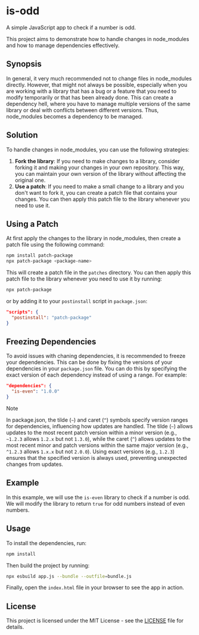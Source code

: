 # is-odd

A simple JavaScript app to check if a number is odd. 

This project aims to demonstrate how to handle changes in node_modules and how to manage dependencies effectively.

## Synopsis
In general, it very much recommended not to change files in node_modules directly. However, that might not always be possible, especially when you are working with a library that has a bug or a feature that you need to modify temporarily or that has been already done. This can create a dependency hell, where you have to manage multiple versions of the same library or deal with conflicts between different versions. Thus, node_modules becomes a dependency to be managed. 

## Solution
To handle changes in node_modules, you can use the following strategies:
1. **Fork the library**: If you need to make changes to a library, consider forking it and making your changes in your own repository. This way, you can maintain your own version of the library without affecting the original one.
2. **Use a patch**: If you need to make a small change to a library and you don't want to fork it, you can create a patch file that contains your changes. You can then apply this patch file to the library whenever you need to use it.

## Using a Patch
At first apply the changes to the library in node_modules, then create a patch file using the following command:
```bash
npm install patch-package
npx patch-package <package-name>
```
This will create a patch file in the `patches` directory. You can then apply this patch file to the library whenever you need to use it by running:
```bash
npx patch-package
```
or by adding it to your `postinstall` script in `package.json`:
```json
"scripts": {
  "postinstall": "patch-package"
}
```

## Freezing Dependencies
To avoid issues with chaning dependencies, it is recommended to freeze your dependencies. This can be done by fixing the versions of your dependencies in your `package.json` file. You can do this by specifying the exact version of each dependency instead of using a range. For example:
```json
"dependencies": {
  "is-even": "1.0.0"
}
```

> [!NOTE]
> In package.json, the tilde (`~`) and caret (`^`) symbols specify version ranges for dependencies, influencing how updates are handled. The tilde (`~`) allows updates to the most recent patch version within a minor version (e.g., `~1.2.3` allows `1.2.x` but not `1.3.0`), while the caret (`^`) allows updates to the most recent minor and patch versions within the same major version (e.g., `^1.2.3` allows `1.x.x` but not `2.0.0`). Using exact versions (e.g., `1.2.3`) ensures that the specified version is always used, preventing unexpected changes from updates.

## Example
In this example, we will use the `is-even` library to check if a number is odd. We will modify the library to return `true` for odd numbers instead of even numbers.

## Usage
To install the dependencies, run:
```bash
npm install
```
Then build the project by running:
```bash
npx esbuild app.js --bundle --outfile=bundle.js
````
Finally, open the `index.html` file in your browser to see the app in action.

## License
This project is licensed under the MIT License - see the [LICENSE](LICENSE) file for details.


